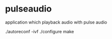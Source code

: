 <!--
 * @Date: 2021-05-14 17:14:42
 * @LastEditors: chenqiaoqiao
 * @LastEditTime: 2021-05-14 17:14:42
 * @FilePath: /pulseaudio/README.md
-->
# pulseaudio
application which playback audio with pulse audio

./autoreconf -ivf
./configure
make